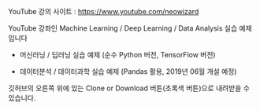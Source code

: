 
YouTube 강의 사이트 : https://www.youtube.com/neowizard

YouTube 강좌인 Machine Learning / Deep Learning / Data Analysis 실습 예제입니다

- 머신러닝 / 딥러닝 실습 예제  (순수 Python 버전, TensorFlow 버전) 

- 데이터분석 / 데이터과학 실습 예제  (Pandas 활용, 2019년 06월 개설 예정) 

깃허브의 오른쪽 위에 있는 Clone or Download 버튼(초록색 버튼)으로 내려받을 수 있습니다.
